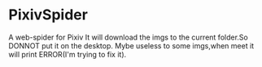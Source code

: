 # PixivSpider
A web-spider for Pixiv
It will download the imgs to the current folder.So DONNOT put it on the desktop.
Mybe useless to some imgs,when meet it will print ERROR(I'm trying to fix it).
